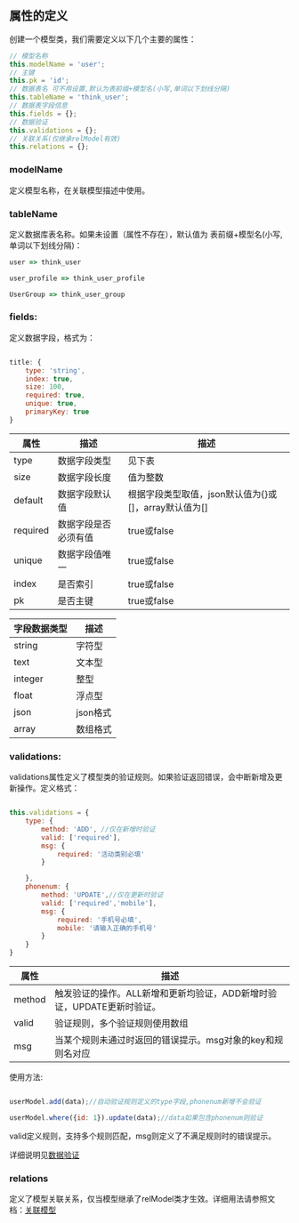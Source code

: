 ## 属性的定义

创建一个模型类，我们需要定义以下几个主要的属性：

```js
// 模型名称
this.modelName = 'user';
// 主键
this.pk = 'id';
// 数据表名 可不用设置,默认为表前缀+模型名(小写,单词以下划线分隔)
this.tableName = 'think_user';
// 数据表字段信息
this.fields = {};
// 数据验证
this.validations = {};
// 关联关系(仅继承relModel有效)
this.relations = {};

```
### modelName 

定义模型名称，在关联模型描述中使用。

### tableName

定义数据库表名称。如果未设置（属性不存在），默认值为 表前缀+模型名(小写,单词以下划线分隔)：

```js
user => think_user

user_profile => think_user_profile

UserGroup => think_user_group

```

### fields:

定义数据字段，格式为：

```js

title: {
    type: 'string',
    index: true,
    size: 100,
    required: true,
    unique: true,
    primaryKey: true
}

```
属性 | 描述 | 描述
------------- | ------------- | -------------
type | 数据字段类型 | 见下表
size | 数据字段长度 | 值为整数
default | 数据字段默认值 | 根据字段类型取值，json默认值为{}或[]，array默认值为[]
required | 数据字段是否必须有值 | true或false
unique | 数据字段值唯一 | true或false
index | 是否索引 | true或false
pk | 是否主键 | true或false

字段数据类型 | 描述
------------- | -------------
string | 字符型
text | 文本型
integer | 整型
float | 浮点型
json | json格式
array | 数组格式


### validations:

validations属性定义了模型类的验证规则。如果验证返回错误，会中断新增及更新操作。定义格式：

```js

this.validations = {
    type: {
        method: 'ADD', //仅在新增时验证
        valid: ['required'],
        msg: {
            required: '活动类别必填'
        }

    },
    phonenum: {
        method: 'UPDATE',//仅在更新时验证
        valid: ['required','mobile'],
        msg: {
            required: '手机号必填',
            mobile: '请输入正确的手机号'
        }
    }
}

```
属性 | 描述
------------- | -------------
method | 触发验证的操作。ALL新增和更新均验证，ADD新增时验证，UPDATE更新时验证。
valid | 验证规则，多个验证规则使用数组
msg | 当某个规则未通过时返回的错误提示。msg对象的key和规则名对应



使用方法:

```js

userModel.add(data);//自动验证规则定义的type字段,phonenum新增不会验证

userModel.where({id: 1}).update(data);//data如果包含phonenum则验证

```

valid定义规则，支持多个规则匹配，msg则定义了不满足规则时的错误提示。

详细说明见[数据验证](/orm/validations.jhtml)

### relations

定义了模型关联关系，仅当模型继承了relModel类才生效。详细用法请参照文档：[关联模型](/orm/relation.jhtml)
